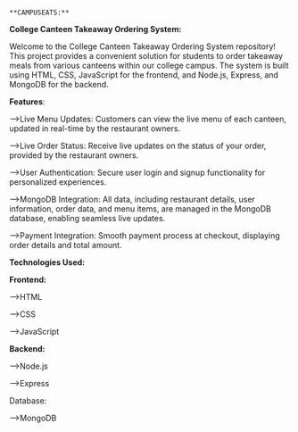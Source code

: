                                                                   **CAMPUSEATS:**

**College Canteen Takeaway Ordering System:**


Welcome to the College Canteen Takeaway Ordering System repository! This project provides a convenient solution for students to order takeaway meals from various canteens within our college campus. The system is built using HTML, CSS, JavaScript for the frontend, and Node.js, Express, and MongoDB for the backend.

**Features**:

-->Live Menu Updates: Customers can view the live menu of each canteen, updated in real-time by the restaurant owners.

-->Live Order Status: Receive live updates on the status of your order, provided by the restaurant owners.

-->User Authentication: Secure user login and signup functionality for personalized experiences.

-->MongoDB Integration: All data, including restaurant details, user information, order data, and menu items, are managed in the MongoDB database, enabling seamless live updates.

-->Payment Integration: Smooth payment process at checkout, displaying order details and total amount.


**Technologies Used:**

**Frontend:**

-->HTML

-->CSS

-->JavaScript

**Backend:**

-->Node.js

-->Express

Database:

-->MongoDB
